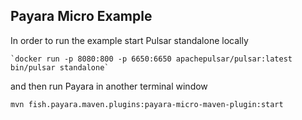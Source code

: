 ## Payara Micro Example

In order to run the example start Pulsar standalone locally

```
`docker run -p 8080:800 -p 6650:6650 apachepulsar/pulsar:latest bin/pulsar standalone`
```

and then run Payara in another terminal window 

```
mvn fish.payara.maven.plugins:payara-micro-maven-plugin:start
```
